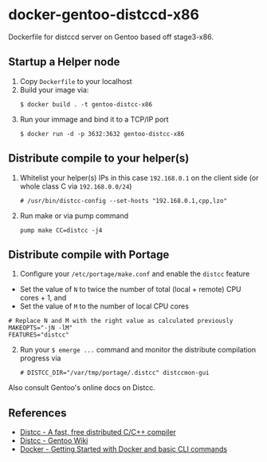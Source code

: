 # docker-gentoo-distccd-x86

Dockerfile for distccd server on Gentoo based off stage3-x86.

## Startup a Helper node

1. Copy `Dockerfile` to your localhost
2. Build your image via:
   ```
   $ docker build . -t gentoo-distcc-x86
   ```
3. Run your immage and bind it to a TCP/IP port
   ```
   $ docker run -d -p 3632:3632 gentoo-distcc-x86
   ```

## Distribute compile to your helper(s)

1. Whitelist your helper(s) IPs in this case `192.168.0.1` on the client side (or whole class C via `192.168.0.0/24`)
   ```
   # /usr/bin/distcc-config --set-hosts "192.168.0.1,cpp,lzo"
   ```
2. Run make or via pump command
   ```
   pump make CC=distcc -j4
   ```
    
## Distribute compile with Portage

1. Configure your `/etc/portage/make.conf` and enable the `distcc` feature
  * Set the value of `N` to twice the number of total (local + remote) CPU cores + 1, and
  * Set the value of `M` to the number of local CPU cores
   ```
   # Replace N and M with the right value as calculated previously
   MAKEOPTS="-jN -lM"
   FEATURES="distcc"
   ```
2. Run your `$ emerge ...` command and monitor the distribute compilation progress via
   ```
   # DISTCC_DIR="/var/tmp/portage/.distcc" distccmon-gui
   ```
    
Also consult Gentoo's online docs on Distcc.

## References

- [Distcc - A fast, free distributed C/C++ compiler](https://github.com/distcc/distcc)
- [Distcc - Gentoo Wiki](http://wiki.gentoo.org/wiki/Distcc)
- [Docker - Getting Started with Docker and basic CLI commands](https://docs.docker.com/get-started/)
